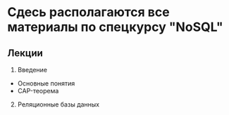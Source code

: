 # Сдесь располагаются все материалы по спецкурсу "NoSQL"

## Лекции
1. Введение
 * Основные понятия
 * CAP-теорема
2. Реляционные базы данных
